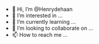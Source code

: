- 👋 Hi, I’m @Henrydehaan
- 👀 I’m interested in ...
- 🌱 I’m currently learning ...
- 💞️ I’m looking to collaborate on ...
- 📫 How to reach me ...

<!---
Henrydehaan/Henrydehaan is a ✨ special ✨ repository because its `README.md` (this file) appears on your GitHub profile.
You can click the Preview link to take a look at your changes.
--->
